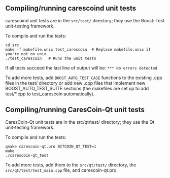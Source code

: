 Compiling/running carescoind unit tests
------------------------------------

carescoind unit tests are in the `src/test/` directory; they
use the Boost::Test unit-testing framework.

To compile and run the tests:

	cd src
	make -f makefile.unix test_carescoin  # Replace makefile.unix if you're not on unix
	./test_carescoin   # Runs the unit tests

If all tests succeed the last line of output will be:
`*** No errors detected`

To add more tests, add `BOOST_AUTO_TEST_CASE` functions to the existing
.cpp files in the test/ directory or add new .cpp files that
implement new BOOST_AUTO_TEST_SUITE sections (the makefiles are
set up to add test/*.cpp to test_carescoin automatically).


Compiling/running CaresCoin-Qt unit tests
---------------------------------------

CaresCoin-Qt unit tests are in the src/qt/test/ directory; they
use the Qt unit-testing framework.

To compile and run the tests:

	qmake carescoin-qt.pro BITCOIN_QT_TEST=1
	make
	./carescoin-qt_test

To add more tests, add them to the `src/qt/test/` directory,
the `src/qt/test/test_main.cpp` file, and carescoin-qt.pro.
